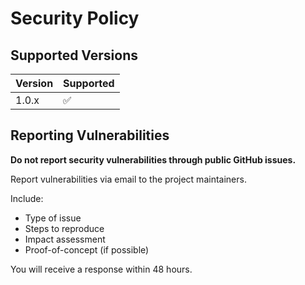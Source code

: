 # Security Policy

## Supported Versions

| Version | Supported          |
| ------- | ------------------ |
| 1.0.x   | :white_check_mark: |

## Reporting Vulnerabilities

**Do not report security vulnerabilities through public GitHub issues.**

Report vulnerabilities via email to the project maintainers.

Include:

- Type of issue
- Steps to reproduce
- Impact assessment
- Proof-of-concept (if possible)

You will receive a response within 48 hours.
